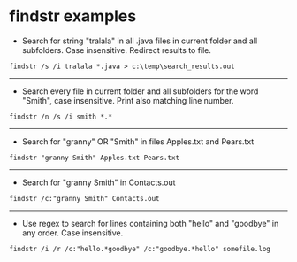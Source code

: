 # findstr examples

+ Search for string "tralala" in all .java files in current folder and all subfolders. Case insensitive. Redirect results to file.
```
findstr /s /i tralala *.java > c:\temp\search_results.out
```

-----------------------------

+ Search every file in current folder and all subfolders for the word "Smith", case insensitive. Print also matching line number.
```
findstr /n /s /i smith *.*
```

-----------------------------

+ Search for "granny" OR "Smith" in files Apples.txt and Pears.txt
```
findstr "granny Smith" Apples.txt Pears.txt 
```

-----------------------------

+ Search for "granny Smith" in Contacts.out
```
findstr /c:"granny Smith" Contacts.out
```

-----------------------------

+ Use regex to search for lines containing both "hello" and "goodbye" in any order. Case insensitive.
```
findstr /i /r /c:"hello.*goodbye" /c:"goodbye.*hello" somefile.log
```
